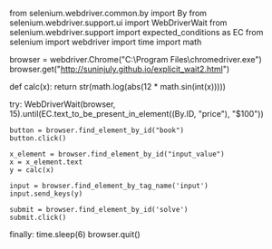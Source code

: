 from selenium.webdriver.common.by import By
from selenium.webdriver.support.ui import WebDriverWait
from selenium.webdriver.support import expected_conditions as EC
from selenium import webdriver
import time
import math

browser = webdriver.Chrome("C:\Program Files\chromedriver.exe")
browser.get("http://suninjuly.github.io/explicit_wait2.html")


def calc(x):
    return str(math.log(abs(12 * math.sin(int(x)))))


try:
    WebDriverWait(browser, 15).until(EC.text_to_be_present_in_element((By.ID, "price"), "$100"))

    button = browser.find_element_by_id("book")
    button.click()

    x_element = browser.find_element_by_id("input_value")
    x = x_element.text
    y = calc(x)

    input = browser.find_element_by_tag_name('input')
    input.send_keys(y)

    submit = browser.find_element_by_id('solve')
    submit.click()

finally:
    time.sleep(6)
    browser.quit()

